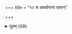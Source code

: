 +++
title = "१२ स आथर्वणानां पाशान्"

+++
<details><summary>मूलम् (GR)</summary>

(…) । +++(see 1abcd)+++  
स आथर्वणानां पाशान् (…) ॥ +++(see 1(e)fg)+++
</details>